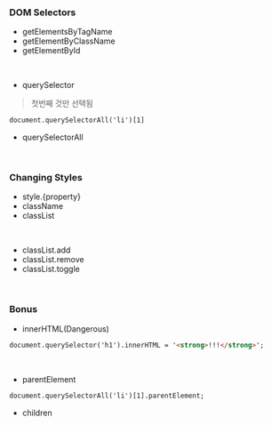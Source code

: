 ### DOM Selectors
* getElementsByTagName
* getElementByClassName
* getElementById
<br>

* querySelector
> 첫번째 것만 선택됨
``` HTML
document.querySelectorAll('li')[1]
```

* querySelectorAll

<br>

### Changing Styles
* style.{property} 
* className
* classList

<br>

* classList.add
* classList.remove
* classList.toggle

<br>

### Bonus
* innerHTML(Dangerous)
``` HTML
document.querySelector('h1').innerHTML = '<strong>!!!</strong>';
```
<br>

* parentElement
``` HTML
document.querySelectorAll('li')[1].parentElement;
```
* children